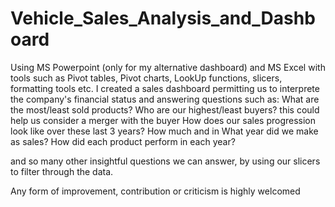 # Vehicle_Sales_Analysis_and_Dashboard
Using MS Powerpoint (only for my alternative dashboard) and MS Excel with tools such as Pivot tables, Pivot charts, LookUp functions, slicers, formatting tools etc. I created a sales dashboard permitting us to interprete the company's financial status and answering questions such as:
What are the most/least sold products?
Who are our highest/least buyers? this could help us consider a merger with the buyer
How does our sales progression look like over these last 3 years?
How much and in What year did we make as sales?
How did each product perform in each year?

and so many other insightful questions we can answer, by using our slicers to filter through the data.

Any form of improvement, contribution or criticism is highly welcomed
